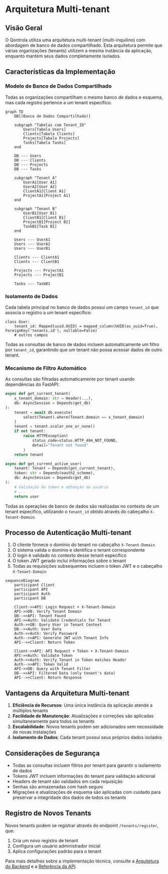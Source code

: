 # Arquitetura Multi-tenant

## Visão Geral

O Qontrola utiliza uma arquitetura multi-tenant (multi-inquilino) com abordagem de banco de dados compartilhado. Esta arquitetura permite que várias organizações (tenants) utilizem a mesma instância da aplicação, enquanto mantém seus dados completamente isolados.

## Características da Implementação

### Modelo de Banco de Dados Compartilhado

Todas as organizações compartilham o mesmo banco de dados e esquema, mas cada registro pertence a um tenant específico.

```mermaid
graph TD
    DB[(Banco de Dados Compartilhado)]
    
    subgraph "Tabelas com Tenant_ID"
        Users[Tabela Users]
        Clients[Tabela Clients]
        Projects[Tabela Projects]
        Tasks[Tabela Tasks]
    end
    
    DB --- Users
    DB --- Clients
    DB --- Projects
    DB --- Tasks
    
    subgraph "Tenant A"
        UserA1[User A1]
        UserA2[User A2]
        ClientA1[Client A1]
        ProjectA1[Project A1]
    end
    
    subgraph "Tenant B"
        UserB1[User B1]
        ClientB1[Client B1]
        ProjectB1[Project B1]
        TaskB1[Task B1]
    end
    
    Users --- UserA1
    Users --- UserA2
    Users --- UserB1
    
    Clients --- ClientA1
    Clients --- ClientB1
    
    Projects --- ProjectA1
    Projects --- ProjectB1
    
    Tasks --- TaskB1
```

### Isolamento de Dados

Cada tabela principal no banco de dados possui um campo `tenant_id` que associa o registro a um tenant específico:

```
class User:
    tenant_id: Mapped[uuid.UUID] = mapped_column(UUID(as_uuid=True), ForeignKey('tenants.id'), nullable=False)
    # outros campos
```

Todas as consultas de banco de dados incluem automaticamente um filtro por `tenant_id`, garantindo que um tenant não possa acessar dados de outro tenant.

### Mecanismo de Filtro Automático

As consultas são filtradas automaticamente por tenant usando dependências do FastAPI:

```python
async def get_current_tenant(
    x_tenant_domain: str = Header(...),
    db: AsyncSession = Depends(get_db)
):
    tenant = await db.execute(
        select(Tenant).where(Tenant.domain == x_tenant_domain)
    )
    tenant = tenant.scalar_one_or_none()
    if not tenant:
        raise HTTPException(
            status_code=status.HTTP_404_NOT_FOUND,
            detail="Tenant not found"
        )
    return tenant

async def get_current_active_user(
    tenant: Tenant = Depends(get_current_tenant),
    token: str = Depends(oauth2_scheme),
    db: AsyncSession = Depends(get_db)
):
    # Validação do token e obtenção do usuário
    # ...
    return user
```

Todas as operações de banco de dados são realizadas no contexto de um tenant específico, utilizando o `tenant_id` obtido através do cabeçalho `X-Tenant-Domain`.

## Processo de Autenticação Multi-tenant

1. O cliente fornece o domínio do tenant no cabeçalho `X-Tenant-Domain`
2. O sistema valida o domínio e identifica o tenant correspondente
3. O login é validado no contexto desse tenant específico
4. O token JWT gerado inclui informações sobre o tenant
5. Todas as requisições subsequentes incluem o token JWT e o cabeçalho `X-Tenant-Domain`

```mermaid
sequenceDiagram
    participant Client
    participant API
    participant Auth
    participant DB
    
    Client->>API: Login Request + X-Tenant-Domain
    API->>DB: Verify Tenant Domain
    DB-->>API: Tenant Found
    API->>Auth: Validate Credentials for Tenant
    Auth->>DB: Query User in Tenant Context
    DB-->>Auth: User Data
    Auth->>Auth: Verify Password
    Auth-->>API: Generate JWT with Tenant Info
    API-->>Client: Return Token
    
    Client->>API: API Request + Token + X-Tenant-Domain
    API->>Auth: Validate Token
    Auth->>Auth: Verify Tenant in Token matches Header
    Auth-->>API: Token Valid
    API->>DB: Query with Tenant Filter
    DB-->>API: Filtered Data (only tenant's data)
    API-->>Client: Return Response
```

## Vantagens da Arquitetura Multi-tenant

1. **Eficiência de Recursos**: Uma única instância da aplicação atende a múltiplos tenants
2. **Facilidade de Manutenção**: Atualizações e correções são aplicadas simultaneamente para todos os tenants
3. **Escalabilidade**: Novos tenants podem ser adicionados sem necessidade de novas instalações
4. **Isolamento de Dados**: Cada tenant possui seus próprios dados isolados

## Considerações de Segurança

- Todas as consultas incluem filtros por tenant para garantir o isolamento de dados
- Tokens JWT incluem informações do tenant para validação adicional
- Headers de tenant são validados em cada requisição
- Senhas são armazenadas com hash seguro
- Migrações e atualizações de esquema são aplicadas com cuidado para preservar a integridade dos dados de todos os tenants

## Registro de Novos Tenants

Novos tenants podem se registrar através do endpoint `/tenants/register`, que:

1. Cria um novo registro de tenant
2. Configura um usuário administrador inicial
3. Aplica configurações padrão para o tenant

Para mais detalhes sobre a implementação técnica, consulte a [Arquitetura do Backend](backend_architecture.md) e a [Referência da API](api_reference.md). 